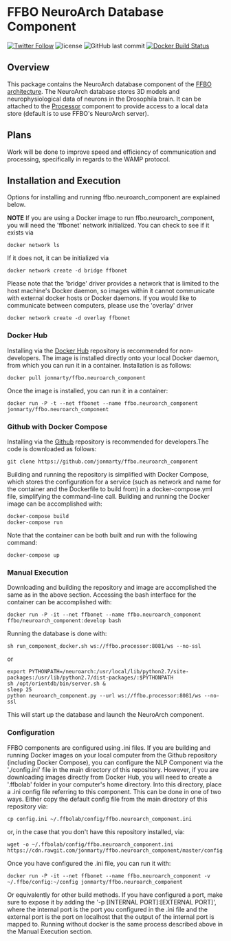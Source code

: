 # FFBO NeuroArch Database Component
[![Twitter Follow](https://img.shields.io/twitter/follow/flybrainobs.svg?style=social&label=Follow)](https://twitter.com/flybrainobs) ![license](https://img.shields.io/github/license/jonmarty/ffbo.neuroarch_component.svg?style=flat-square) ![GitHub last commit](https://img.shields.io/github/last-commit/jonmarty/ffbo.neuroarch_component.svg?style=flat-square) [![Docker Build Status](https://img.shields.io/docker/build/jonmarty/ffbo.neuroarch_component.svg?style=flat-square)](https://hub.docker.com/r/jonmarty/ffbo.neuroarch_component)
## Overview

This package contains the NeuroArch database component of the [FFBO architecture](http://fruitflybrain.org/). The NeuroArch database stores 3D models and neurophysiological data of neurons in the Drosophila brain. It can be attached to the [Processor](http://github.com/jonmarty/ffbo.processor) component to provide access to a local data store (default is to use FFBO's NeuroArch server).

## Plans

Work will be done to improve speed and efficiency of communication and processing, specifically in regards to the WAMP protocol.

## Installation and Execution

Options for installing and running ffbo.neuroarch_component are explained below.

__NOTE__ If you are using a Docker image to run ffbo.neuroarch_component, you will need the 'ffbonet' network initialized. You can check to see if it exists via

    docker network ls

If it does not, it can be initialized via

    docker network create -d bridge ffbonet

Please note that the 'bridge' driver provides a network that is limited to the host machine's Docker daemon, so images within it cannot communicate with external docker hosts or Docker daemons. If you would like to communicate between computers, please use the 'overlay' driver

    docker network create -d overlay ffbonet

### Docker Hub

Installing via the [Docker Hub](https://hub.docker.com/r/jonmarty/ffbo.neuroarch_component) repository is recommended for non-developers. The image is installed directly onto your local Docker daemon, from which you can run it in a container. Installation is as follows:

    docker pull jonmarty/ffbo.neuroarch_component

Once the image is installed, you can run it in a container:

    docker run -P -t --net ffbonet --name ffbo.neuroarch_component jonmarty/ffbo.neuroarch_component


### Github with Docker Compose

Installing via the [Github](https://github.com/jonmarty/ffbo.neuroarch_component) repository is recommended for developers.The code is downloaded as follows:

    git clone https://github.com/jonmarty/ffbo.neuroarch_component

Building and running the repository is simplified with Docker Compose, which stores the configuration for a service (such as network and name for the container and the Dockerfile to build from) in a docker-compose.yml file, simplifying the command-line call. Building and running the Docker image can be accomplished with:

    docker-compose build
    docker-compose run

Note that the container can be both built and run with the following command:

    docker-compose up

### Manual Execution

Downloading and building the repository and image are accomplished the same as in the above section. Accessing the bash interface for the container can be accomplished with:

    docker run -P -it --net ffbonet --name ffbo.neuroarch_component ffbo/neuroarch_component:develop bash

Running the database is done with:

    sh run_component_docker.sh ws://ffbo.processor:8081/ws --no-ssl

or

    export PYTHONPATH=/neuroarch:/usr/local/lib/python2.7/site-packages:/usr/lib/python2.7/dist-packages/:$PYTHONPATH
    sh /opt/orientdb/bin/server.sh &
    sleep 25
    python neuroarch_component.py --url ws://ffbo.processor:8081/ws --no-ssl

This will start up the database and launch the NeuroArch component.

### Configuration

FFBO components are configured using .ini files. If you are building and running Docker images on your local computer from the Github repository (including Docker Compose), you can configure the NLP Component via the './config.ini' file in the main directory of this repository. However, if you are downloading images directly from Docker Hub, you will need to create a '.ffbolab' folder in your computer's home directory. Into this directory, place a .ini config file referring to this component. This can be done in one of two ways. Either copy the default config file from the main directory of this repository via:

    cp config.ini ~/.ffbolab/config/ffbo.neuroarch_component.ini

or, in the case that you don't have this repository installed, via:

    wget -o ~/.ffbolab/config/ffbo.neuroarch_component.ini https://cdn.rawgit.com/jonmarty/ffbo.neuroarch_component/master/config.ini

Once you have configured the .ini file, you can run it with:

    docker run -P -it --net ffbonet --name ffbo.neuroarch_component -v ~/.ffbo/config:~/config jonmarty/ffbo.neuroarch_component

Or equivalently for other build methods. If you have configured a port, make sure to expose it by adding the '-p [INTERNAL PORT]:[EXTERNAL PORT]', where the internal port is the port you configured in the .ini file and the external port is the port on localhost that the output of the internal port is mapped to. Running without docker is the same process described above in the Manual Execution section.


